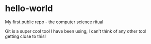 # hello-world
My first public repo - the computer science ritual

Git is a super cool tool I have been using, I can't think of any other tool getting close to this!

